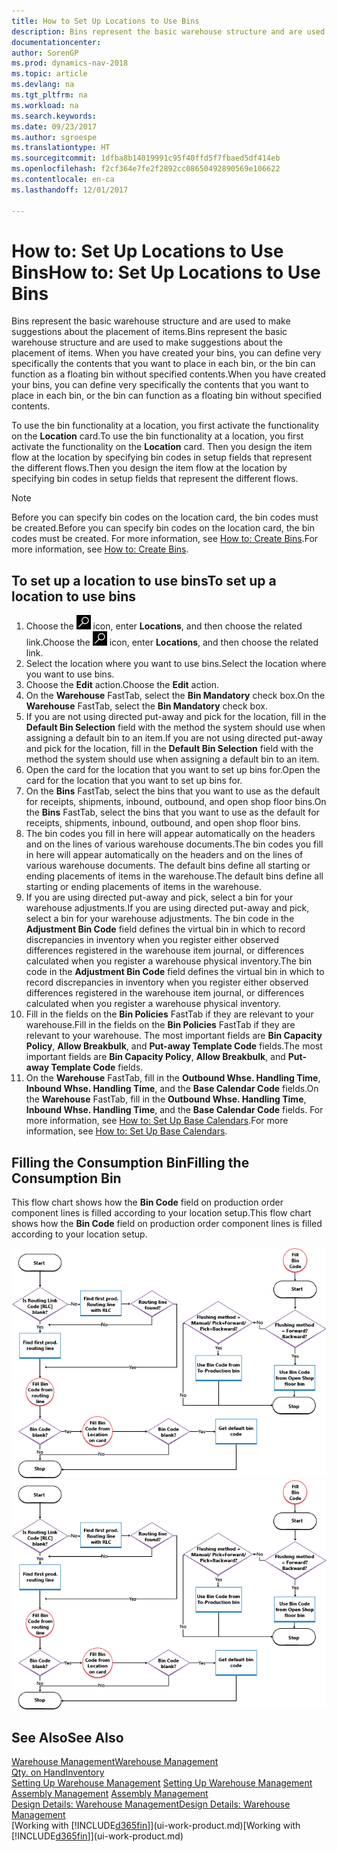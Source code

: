 ```yaml
---
title: How to Set Up Locations to Use Bins
description: Bins represent the basic warehouse structure and are used to make suggestions about the placement of items. When you have created your bins, you can define very specifically the contents that you want to place in each bin, or the bin can function as a floating bin without specified contents.
documentationcenter: 
author: SorenGP
ms.prod: dynamics-nav-2018
ms.topic: article
ms.devlang: na
ms.tgt_pltfrm: na
ms.workload: na
ms.search.keywords: 
ms.date: 09/23/2017
ms.author: sgroespe
ms.translationtype: HT
ms.sourcegitcommit: 1dfba8b14019991c95f40ffd5f7fbaed5df414eb
ms.openlocfilehash: f2cf364e7fe2f2892cc08650492890569e106622
ms.contentlocale: en-ca
ms.lasthandoff: 12/01/2017

---
```

# <a name="how-to-set-up-locations-to-use-bins"></a><span data-ttu-id="02cb6-104">How to: Set Up Locations to Use Bins</span><span class="sxs-lookup"><span data-stu-id="02cb6-104">How to: Set Up Locations to Use Bins</span></span>
<span data-ttu-id="02cb6-105">Bins represent the basic warehouse structure and are used to make suggestions about the placement of items.</span><span class="sxs-lookup"><span data-stu-id="02cb6-105">Bins represent the basic warehouse structure and are used to make suggestions about the placement of items.</span></span> <span data-ttu-id="02cb6-106">When you have created your bins, you can define very specifically the contents that you want to place in each bin, or the bin can function as a floating bin without specified contents.</span><span class="sxs-lookup"><span data-stu-id="02cb6-106">When you have created your bins, you can define very specifically the contents that you want to place in each bin, or the bin can function as a floating bin without specified contents.</span></span>  

<span data-ttu-id="02cb6-107">To use the bin functionality at a location, you first activate the functionality on the **Location** card.</span><span class="sxs-lookup"><span data-stu-id="02cb6-107">To use the bin functionality at a location, you first activate the functionality on the **Location** card.</span></span> <span data-ttu-id="02cb6-108">Then you design the item flow at the location by specifying bin codes in setup fields that represent the different flows.</span><span class="sxs-lookup"><span data-stu-id="02cb6-108">Then you design the item flow at the location by specifying bin codes in setup fields that represent the different flows.</span></span>  

> [!NOTE]  
>  <span data-ttu-id="02cb6-109">Before you can specify bin codes on the location card, the bin codes must be created.</span><span class="sxs-lookup"><span data-stu-id="02cb6-109">Before you can specify bin codes on the location card, the bin codes must be created.</span></span> <span data-ttu-id="02cb6-110">For more information, see [How to: Create Bins](warehouse-how-to-create-individual-bins.md).</span><span class="sxs-lookup"><span data-stu-id="02cb6-110">For more information, see [How to: Create Bins](warehouse-how-to-create-individual-bins.md).</span></span>  

## <a name="to-set-up-a-location-to-use-bins"></a><span data-ttu-id="02cb6-111">To set up a location to use bins</span><span class="sxs-lookup"><span data-stu-id="02cb6-111">To set up a location to use bins</span></span>  
1.  <span data-ttu-id="02cb6-112">Choose the ![Search for Page or Report](media/ui-search/search_small.png "Search for Page or Report icon") icon, enter **Locations**, and then choose the related link.</span><span class="sxs-lookup"><span data-stu-id="02cb6-112">Choose the ![Search for Page or Report](media/ui-search/search_small.png "Search for Page or Report icon") icon, enter **Locations**, and then choose the related link.</span></span>  
2.  <span data-ttu-id="02cb6-113">Select the location where you want to use bins.</span><span class="sxs-lookup"><span data-stu-id="02cb6-113">Select the location where you want to use bins.</span></span>  
3.  <span data-ttu-id="02cb6-114">Choose the **Edit** action.</span><span class="sxs-lookup"><span data-stu-id="02cb6-114">Choose the **Edit** action.</span></span>  
4.  <span data-ttu-id="02cb6-115">On the **Warehouse** FastTab, select the **Bin Mandatory** check box.</span><span class="sxs-lookup"><span data-stu-id="02cb6-115">On the **Warehouse** FastTab, select the **Bin Mandatory** check box.</span></span>  
5.  <span data-ttu-id="02cb6-116">If you are not using directed put-away and pick for the location, fill in the **Default Bin Selection** field with the method the system should use when assigning a default bin to an item.</span><span class="sxs-lookup"><span data-stu-id="02cb6-116">If you are not using directed put-away and pick for the location, fill in the **Default Bin Selection** field with the method the system should use when assigning a default bin to an item.</span></span>  
6.  <span data-ttu-id="02cb6-117">Open the card for the location that you want to set up bins for.</span><span class="sxs-lookup"><span data-stu-id="02cb6-117">Open the card for the location that you want to set up bins for.</span></span>
7.  <span data-ttu-id="02cb6-118">On the **Bins** FastTab, select the bins that you want to use as the default for receipts, shipments, inbound, outbound, and open shop floor bins.</span><span class="sxs-lookup"><span data-stu-id="02cb6-118">On the **Bins** FastTab, select the bins that you want to use as the default for receipts, shipments, inbound, outbound, and open shop floor bins.</span></span>  
8.  <span data-ttu-id="02cb6-119">The bin codes you fill in here will appear automatically on the headers and on the lines of various warehouse documents.</span><span class="sxs-lookup"><span data-stu-id="02cb6-119">The bin codes you fill in here will appear automatically on the headers and on the lines of various warehouse documents.</span></span> <span data-ttu-id="02cb6-120">The default bins define all starting or ending placements of items in the warehouse.</span><span class="sxs-lookup"><span data-stu-id="02cb6-120">The default bins define all starting or ending placements of items in the warehouse.</span></span>  
9.  <span data-ttu-id="02cb6-121">If you are using directed put-away and pick, select a bin for your warehouse adjustments.</span><span class="sxs-lookup"><span data-stu-id="02cb6-121">If you are using directed put-away and pick, select a bin for your warehouse adjustments.</span></span> <span data-ttu-id="02cb6-122">The bin code in the **Adjustment Bin Code** field defines the virtual bin in which to record discrepancies in inventory when you register either observed differences registered in the warehouse item journal, or differences calculated when you register a warehouse physical inventory.</span><span class="sxs-lookup"><span data-stu-id="02cb6-122">The bin code in the **Adjustment Bin Code** field defines the virtual bin in which to record discrepancies in inventory when you register either observed differences registered in the warehouse item journal, or differences calculated when you register a warehouse physical inventory.</span></span>  
10. <span data-ttu-id="02cb6-123">Fill in the fields on the **Bin Policies** FastTab if they are relevant to your warehouse.</span><span class="sxs-lookup"><span data-stu-id="02cb6-123">Fill in the fields on the **Bin Policies** FastTab if they are relevant to your warehouse.</span></span> <span data-ttu-id="02cb6-124">The most important fields are **Bin Capacity Policy**, **Allow Breakbulk**, and **Put-away Template Code** fields.</span><span class="sxs-lookup"><span data-stu-id="02cb6-124">The most important fields are **Bin Capacity Policy**, **Allow Breakbulk**, and **Put-away Template Code** fields.</span></span>  
11. <span data-ttu-id="02cb6-125">On the **Warehouse** FastTab, fill in the **Outbound Whse. Handling Time**, **Inbound Whse. Handling Time**, and the **Base Calendar Code** fields.</span><span class="sxs-lookup"><span data-stu-id="02cb6-125">On the **Warehouse** FastTab, fill in the **Outbound Whse. Handling Time**, **Inbound Whse. Handling Time**, and the **Base Calendar Code** fields.</span></span> <span data-ttu-id="02cb6-126">For more information, see [How to: Set Up Base Calendars](across-how-to-assign-base-calendars.md).</span><span class="sxs-lookup"><span data-stu-id="02cb6-126">For more information, see [How to: Set Up Base Calendars](across-how-to-assign-base-calendars.md).</span></span>

## <a name="filling-the-consumption-bin"></a><span data-ttu-id="02cb6-127">Filling the Consumption Bin</span><span class="sxs-lookup"><span data-stu-id="02cb6-127">Filling the Consumption Bin</span></span>
<span data-ttu-id="02cb6-128">This flow chart shows how the **Bin Code** field on production order component lines is filled according to your location setup.</span><span class="sxs-lookup"><span data-stu-id="02cb6-128">This flow chart shows how the **Bin Code** field on production order component lines is filled according to your location setup.</span></span>

<span data-ttu-id="02cb6-129">![Bin flow chart](media/binflow.png "BinFlow")</span><span class="sxs-lookup"><span data-stu-id="02cb6-129">![Bin flow chart](media/binflow.png "BinFlow")</span></span>  

## <a name="see-also"></a><span data-ttu-id="02cb6-130">See Also</span><span class="sxs-lookup"><span data-stu-id="02cb6-130">See Also</span></span>
[<span data-ttu-id="02cb6-131">Warehouse Management</span><span class="sxs-lookup"><span data-stu-id="02cb6-131">Warehouse Management</span></span>](warehouse-manage-warehouse.md)  
[<span data-ttu-id="02cb6-132">Qty. on Hand</span><span class="sxs-lookup"><span data-stu-id="02cb6-132">Inventory</span></span>](inventory-manage-inventory.md)  
<span data-ttu-id="02cb6-133">[Setting Up Warehouse Management](warehouse-setup-warehouse.md)   </span><span class="sxs-lookup"><span data-stu-id="02cb6-133">[Setting Up Warehouse Management](warehouse-setup-warehouse.md)   </span></span>  
<span data-ttu-id="02cb6-134">[Assembly Management](assembly-assemble-items.md)  </span><span class="sxs-lookup"><span data-stu-id="02cb6-134">[Assembly Management](assembly-assemble-items.md)  </span></span>  
[<span data-ttu-id="02cb6-135">Design Details: Warehouse Management</span><span class="sxs-lookup"><span data-stu-id="02cb6-135">Design Details: Warehouse Management</span></span>](design-details-warehouse-management.md)  
<span data-ttu-id="02cb6-136">[Working with [!INCLUDE[d365fin](includes/d365fin_md.md)]](ui-work-product.md)</span><span class="sxs-lookup"><span data-stu-id="02cb6-136">[Working with [!INCLUDE[d365fin](includes/d365fin_md.md)]](ui-work-product.md)</span></span>


